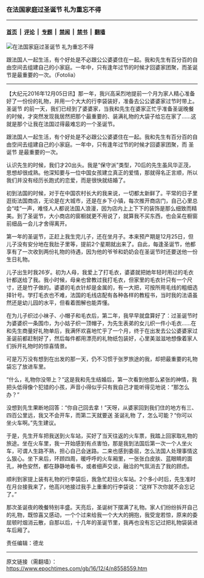 ### 在法国家庭过圣诞节 礼为重忘不得

---

#### [首页](../../../..?n8558559) &nbsp;|&nbsp; [评论](../../../../../epoch-comment?n8558559) &nbsp;|&nbsp; [专题](../../../../../epoch-special?n8558559) &nbsp;|&nbsp; [禁闻](../../../../../epoch-news?n8558559) &nbsp;|&nbsp; [禁书](../../../../../books?n8558559) &nbsp;|&nbsp; [翻墙](https://github.com/gfw-breaker/nogfw/blob/master/README.md?n8558559)


<div><img alt="在法国家庭过圣诞节 礼为重忘不得" class="attachment-djy_600_400 size-djy_600_400 wp-post-image" src="https://i.epochtimes.com/assets/uploads/2016/12/Fotolia_73379174_Subscription_L-600x400.jpg"/>
<div class="caption">
 <p>
  跟法国人一起生活，有个好处是不必跟公公婆婆住在一起。我和先生有百分百的自由空间去组建自己的小家庭。一年中，只有逢年过节的时候才回婆家团聚，而圣诞节是最重要的一次。（Fotolia）
 </p>
</div></div><hr/><div class="post_content" id="artbody" itemprop="articleBody">
 <!-- article content begin -->
 <p>
  【大纪元2016年12月05日讯】那一年，我兴高采烈地提前一个月为家人精心准备好了一份份的礼物，并用一个大大的行李袋装好，准备去公公婆婆家过节时带上。
  <ok href="https://www.epochtimes.com/gb/tag/%E5%9C%A3%E8%AF%9E%E8%8A%82.html">
   圣诞节
  </ok>
  的前一天，我们已经到了婆婆家，当我和先生在婆家正忙乎准备圣诞晚餐的时候，才突然发现我居然把那个最重要的、装满礼物的大袋子给忘在家了……这就是那个让我在法国过得最难忘的一个圣诞节。
 </p>
 <p>
  跟法国人一起生活，有个好处是不必跟公公婆婆住在一起。我和先生有百分百的自由空间去组建自己的小家庭。一年中，只有逢年过节的时候才回婆家团聚，而
  <ok href="https://www.epochtimes.com/gb/tag/%E5%9C%A3%E8%AF%9E%E8%8A%82.html">
   圣诞节
  </ok>
  是最重要的一次。
 </p>
 <p>
  认识先生的时候，我们才20出头。我是“保守派”类型，70后的先生虽风华正茂，思想却很成熟。他深知要与一位中国女孩建立真正的爱情，那就得名正言顺，所以我们并没有经历长跑式的恋爱，而是很快就结婚了。
 </p>
 <p>
  初到法国的时候，对于在中国农村长大的我来说，一切都太新鲜了。平常的日子里逛街法国商店，无论是在大城市，还是在乡下小镇，每次推开商店门，自己心里总会“哇”一声，难怪人人都说法国人浪漫，因为店内上上下下的装饰是那么细致而精美。到了圣诞节，大小商店的窗橱就更不用说了，就算我不买东西，也会呆在橱窗前细品一会儿才舍得离开。
 </p>
 <p>
  第一年的圣诞节，正赶上我生完儿子，还在坐月子。本来预产期是12月25日，但儿子没有安分地在我肚子里等，提前2个星期就出来了。自此，每逢圣诞节，他都享有了一次收到两份礼物的待遇，因为他的爷爷和奶奶会在圣诞节时还要送他一份生日礼物。
 </p>
 <p>
  儿子出生时我26岁。初为人母，我爱上了打毛衣，婆婆就把她年轻时用过的毛衣针都送给了我。我小时候，母亲也曾教过我打毛衣，但家里的毛衣针只有一个尺寸，还是竹子做的。婆婆的毛衣针却是金属的，有一大把，可按所用毛线的粗细选择针号。学打毛衣也不难，法国的毛线店配有各种各样的教程书，当时我的法语虽然还是幼儿园的水平，但看着图解也能弄懂。
 </p>
 <p>
  在为儿子织过小袜子、小帽子和毛衣后，第二年，我早早就盘算好了：过圣诞节时为婆婆织一条围巾，为小姑子织一顶帽子，为先生表弟的女儿织一件小毛衣……在和先生商量好礼物单后，我满怀欢喜地忙乎了一个月，终于在出发去公公婆婆家过圣诞前都赶制好了，然后每件都用漂亮的礼物纸包装好，心里美滋滋地想像着家人们拆开礼物时的惊喜情景。
 </p>
 <p>
  可是万万没有想到在出发的那一天，仍不习惯于张罗旅途的我，却把最重要的礼物袋忘了放进车里。
 </p>
 <p>
  “什么，礼物你没带上？”这是我和先生结婚后，第一次看到他那么紧张的神情，我把头低得像个犯错的小孩，声音小得似乎只有我自己才能听得见地说：“那怎么办？”
 </p>
 <p>
  没想到先生果断地回答：“你自己回去拿！”天呀，从婆家回到我们住的地方有三、四百公里远，我又不会开车，而第二天就要送
  <ok href="https://www.epochtimes.com/gb/tag/%E5%9C%A3%E8%AF%9E%E7%A4%BC%E7%89%A9.html">
   圣诞礼物
  </ok>
  了，怎么可能？“你可以坐火车啊。”先生建议。
 </p>
 <p>
  于是，先生开车把我送到火车站，买好了当天往返的火车票，我踏上回家取礼物的旅途。坐在火车里，我一开始感到有点害怕，那是我到法国后第一次一个人坐火车，可谓人生路不熟，担心自己会迷路。二来也感到委屈，怎么法国人处理事情这么狠心。坐下来后，环顾四周，暖呼呼的火车厢里，一张张白皮肤、蓝眼睛的面孔，神色安然，都在静静地看书，或者细声交谈，融洽的气氛消去了我的顾虑。
 </p>
 <p>
  顺利到家提上装有礼物的行李袋后，我急忙赶往火车站。2个多小时后，先生准时在月台接我来了，他高兴地接过我手上重重的行李袋说：“这样下次你就不会忘记了。”
 </p>
 <p>
  那次圣诞夜的晚餐特别丰盛。天亮后，圣诞树下摆满了礼物。家人们纷纷拆开自己的礼物，既惊喜又感动，一个个过来给我一个大大的拥抱，我受宠若惊，原来的委屈顿时烟消云散，自那以后，十几年的圣诞节里，我再也没有忘记过把礼物袋装进车后厢了。
 </p>
 <p>
  责任编辑：德龙
 </p>
 <!-- article content end -->
 <div id="below_article_ad">
 </div>
</div>


---

原文链接（需翻墙）：https://www.epochtimes.com/gb/16/12/4/n8558559.htm